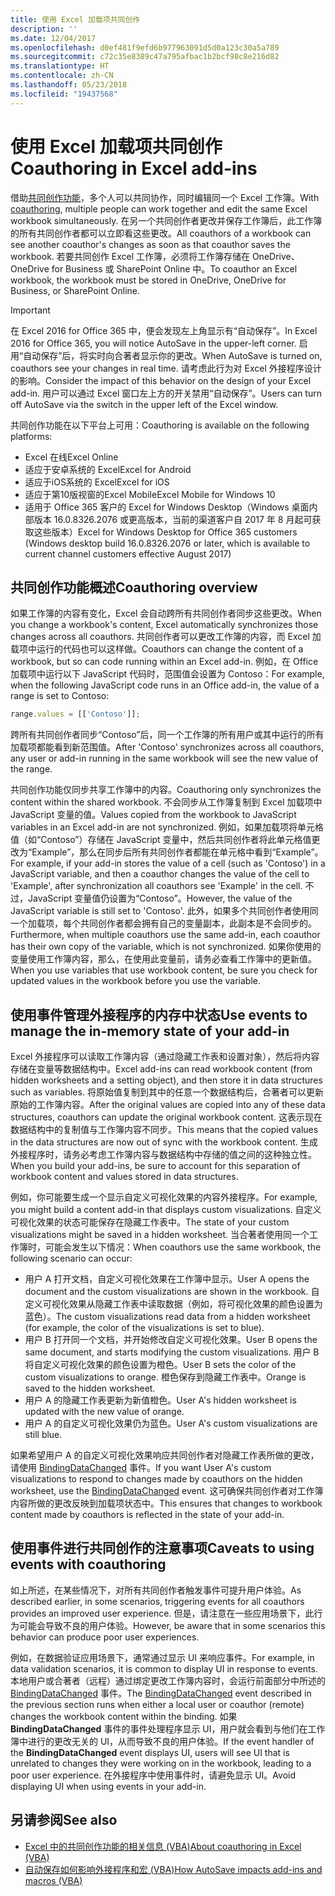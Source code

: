 ```yaml
---
title: 使用 Excel 加载项共同创作
description: ''
ms.date: 12/04/2017
ms.openlocfilehash: d0ef481f9efd6b977963091d5d0a123c30a5a789
ms.sourcegitcommit: c72c35e8389c47a795afbac1b2bcf98c8e216d82
ms.translationtype: HT
ms.contentlocale: zh-CN
ms.lasthandoff: 05/23/2018
ms.locfileid: "19437568"
---
```

# <a name="coauthoring-in-excel-add-ins"></a><span data-ttu-id="fc99f-102">使用 Excel 加载项共同创作</span><span class="sxs-lookup"><span data-stu-id="fc99f-102">Coauthoring in Excel add-ins</span></span>  

<span data-ttu-id="fc99f-103">借助[共同创作功能](https://support.office.com/en-US/article/Collaborate-on-Excel-workbooks-at-the-same-time-with-co-authoring-7152aa8b-b791-414c-a3bb-3024e46fb104)，多个人可以共同协作，同时编辑同一个 Excel 工作簿。</span><span class="sxs-lookup"><span data-stu-id="fc99f-103">With [coauthoring](https://support.office.com/en-US/article/Collaborate-on-Excel-workbooks-at-the-same-time-with-co-authoring-7152aa8b-b791-414c-a3bb-3024e46fb104), multiple people can work together and edit the same Excel workbook simultaneously.</span></span> <span data-ttu-id="fc99f-104">在另一个共同创作者更改并保存工作簿后，此工作簿的所有共同创作者都可以立即看这些更改。</span><span class="sxs-lookup"><span data-stu-id="fc99f-104">All coauthors of a workbook can see another coauthor's changes as soon as that coauthor saves the workbook.</span></span> <span data-ttu-id="fc99f-105">若要共同创作 Excel 工作簿，必须将工作簿存储在 OneDrive、OneDrive for Business 或 SharePoint Online 中。</span><span class="sxs-lookup"><span data-stu-id="fc99f-105">To coauthor an Excel workbook, the workbook must be stored in OneDrive, OneDrive for Business, or SharePoint Online.</span></span>

> [!IMPORTANT]
> <span data-ttu-id="fc99f-106">在 Excel 2016 for Office 365 中，便会发现左上角显示有“自动保存”。</span><span class="sxs-lookup"><span data-stu-id="fc99f-106">In Excel 2016 for Office 365, you will notice AutoSave in the upper-left corner.</span></span> <span data-ttu-id="fc99f-107">启用“自动保存”后，将实时向合著者显示你的更改。</span><span class="sxs-lookup"><span data-stu-id="fc99f-107">When AutoSave is turned on, coauthors see your changes in real time.</span></span> <span data-ttu-id="fc99f-108">请考虑此行为对 Excel 外接程序设计的影响。</span><span class="sxs-lookup"><span data-stu-id="fc99f-108">Consider the impact of this behavior on the design of your Excel add-in.</span></span> <span data-ttu-id="fc99f-109">用户可以通过 Excel 窗口左上方的开关禁用“自动保存”。</span><span class="sxs-lookup"><span data-stu-id="fc99f-109">Users can turn off AutoSave via the switch in the upper left of the Excel window.</span></span>

<span data-ttu-id="fc99f-110">共同创作功能在以下平台上可用：</span><span class="sxs-lookup"><span data-stu-id="fc99f-110">Coauthoring is available on the following platforms:</span></span>

- <span data-ttu-id="fc99f-111">Excel 在线</span><span class="sxs-lookup"><span data-stu-id="fc99f-111">Excel Online</span></span>
- <span data-ttu-id="fc99f-112">适应于安卓系统的 Excel</span><span class="sxs-lookup"><span data-stu-id="fc99f-112">Excel for Android</span></span>
- <span data-ttu-id="fc99f-113">适应于iOS系统的 Excel</span><span class="sxs-lookup"><span data-stu-id="fc99f-113">Excel for iOS</span></span>
- <span data-ttu-id="fc99f-114">适应于第10版视窗的Excel Mobile</span><span class="sxs-lookup"><span data-stu-id="fc99f-114">Excel Mobile for Windows 10</span></span>
- <span data-ttu-id="fc99f-115">适用于 Office 365 客户的 Excel for Windows Desktop（Windows 桌面内部版本 16.0.8326.2076 或更高版本，当前的渠道客户自 2017 年 8 月起可获取这些版本）</span><span class="sxs-lookup"><span data-stu-id="fc99f-115">Excel for Windows Desktop for Office 365 customers (Windows desktop build 16.0.8326.2076 or later, which is available to current channel customers effective August 2017)</span></span>

## <a name="coauthoring-overview"></a><span data-ttu-id="fc99f-116">共同创作功能概述</span><span class="sxs-lookup"><span data-stu-id="fc99f-116">Coauthoring overview</span></span>
 
<span data-ttu-id="fc99f-117">如果工作簿的内容有变化，Excel 会自动跨所有共同创作者同步这些更改。</span><span class="sxs-lookup"><span data-stu-id="fc99f-117">When you change a workbook's content, Excel automatically synchronizes those changes across all coauthors.</span></span> <span data-ttu-id="fc99f-118">共同创作者可以更改工作簿的内容，而 Excel 加载项中运行的代码也可以这样做。</span><span class="sxs-lookup"><span data-stu-id="fc99f-118">Coauthors can change the content of a workbook, but so can code running within an Excel add-in.</span></span> <span data-ttu-id="fc99f-119">例如，在 Office 加载项中运行以下 JavaScript 代码时，范围值会设置为 Contoso：</span><span class="sxs-lookup"><span data-stu-id="fc99f-119">For example, when the following JavaScript code runs in an Office add-in, the value of a range is set to Contoso:</span></span>

```js
range.values = [['Contoso']];
```
<span data-ttu-id="fc99f-120">跨所有共同创作者同步“Contoso”后，同一个工作簿的所有用户或其中运行的所有加载项都能看到新范围值。</span><span class="sxs-lookup"><span data-stu-id="fc99f-120">After 'Contoso' synchronizes across all coauthors, any user or add-in running in the same workbook will see the new value of the range.</span></span> 

<span data-ttu-id="fc99f-121">共同创作功能仅同步共享工作簿中的内容。</span><span class="sxs-lookup"><span data-stu-id="fc99f-121">Coauthoring only synchronizes the content within the shared workbook.</span></span> <span data-ttu-id="fc99f-122">不会同步从工作簿复制到 Excel 加载项中 JavaScript 变量的值。</span><span class="sxs-lookup"><span data-stu-id="fc99f-122">Values copied from the workbook to JavaScript variables in an Excel add-in are not synchronized.</span></span> <span data-ttu-id="fc99f-123">例如，如果加载项将单元格值（如“Contoso”）存储在 JavaScript 变量中，然后共同创作者将此单元格值更改为“Example”，那么在同步后所有共同创作者都能在单元格中看到“Example”。</span><span class="sxs-lookup"><span data-stu-id="fc99f-123">For example, if your add-in stores the value of a cell (such as 'Contoso') in a JavaScript variable, and then a coauthor changes the value of the cell to 'Example', after synchronization all coauthors see 'Example' in the cell.</span></span> <span data-ttu-id="fc99f-124">不过，JavaScript 变量值仍设置为“Contoso”。</span><span class="sxs-lookup"><span data-stu-id="fc99f-124">However, the value of the JavaScript variable is still set to 'Contoso'.</span></span> <span data-ttu-id="fc99f-125">此外，如果多个共同创作者使用同一个加载项，每个共同创作者都会拥有自己的变量副本，此副本是不会同步的。</span><span class="sxs-lookup"><span data-stu-id="fc99f-125">Furthermore, when multiple coauthors use the same add-in, each coauthor has their own copy of the variable, which is not synchronized.</span></span> <span data-ttu-id="fc99f-126">如果你使用的变量使用工作簿内容，那么，在使用此变量前，请务必查看工作簿中的更新值。</span><span class="sxs-lookup"><span data-stu-id="fc99f-126">When you use variables that use workbook content, be sure you check for updated values in the workbook before you use the variable.</span></span> 

## <a name="use-events-to-manage-the-in-memory-state-of-your-add-in"></a><span data-ttu-id="fc99f-127">使用事件管理外接程序的内存中状态</span><span class="sxs-lookup"><span data-stu-id="fc99f-127">Use events to manage the in-memory state of your add-in</span></span>
 
<span data-ttu-id="fc99f-128">Excel 外接程序可以读取工作簿内容（通过隐藏工作表和设置对象），然后将内容存储在变量等数据结构中。</span><span class="sxs-lookup"><span data-stu-id="fc99f-128">Excel add-ins can read workbook content (from hidden worksheets and a setting object), and then store it in data structures such as variables.</span></span> <span data-ttu-id="fc99f-129">将原始值复制到其中的任意一个数据结构后，合著者可以更新原始的工作簿内容。</span><span class="sxs-lookup"><span data-stu-id="fc99f-129">After the original values are copied into any of these data structures, coauthors can update the original workbook content.</span></span> <span data-ttu-id="fc99f-130">这表示现在数据结构中的复制值与工作簿内容不同步。</span><span class="sxs-lookup"><span data-stu-id="fc99f-130">This means that the copied values in the data structures are now out of sync with the workbook content.</span></span> <span data-ttu-id="fc99f-131">生成外接程序时，请务必考虑工作簿内容与数据结构中存储的值之间的这种独立性。</span><span class="sxs-lookup"><span data-stu-id="fc99f-131">When you build your add-ins, be sure to account for this separation of workbook content and values stored in data structures.</span></span>

<span data-ttu-id="fc99f-132">例如，你可能要生成一个显示自定义可视化效果的内容外接程序。</span><span class="sxs-lookup"><span data-stu-id="fc99f-132">For example, you might build a content add-in that displays custom visualizations.</span></span> <span data-ttu-id="fc99f-133">自定义可视化效果的状态可能保存在隐藏工作表中。</span><span class="sxs-lookup"><span data-stu-id="fc99f-133">The state of your custom visualizations might be saved in a hidden worksheet.</span></span> <span data-ttu-id="fc99f-134">当合著者使用同一个工作簿时，可能会发生以下情况：</span><span class="sxs-lookup"><span data-stu-id="fc99f-134">When coauthors use the same workbook, the following scenario can occur:</span></span>

- <span data-ttu-id="fc99f-135">用户 A 打开文档，自定义可视化效果在工作簿中显示。</span><span class="sxs-lookup"><span data-stu-id="fc99f-135">User A opens the document and the custom visualizations are shown in the workbook.</span></span> <span data-ttu-id="fc99f-136">自定义可视化效果从隐藏工作表中读取数据（例如，将可视化效果的颜色设置为蓝色）。</span><span class="sxs-lookup"><span data-stu-id="fc99f-136">The custom visualizations read data from a hidden worksheet (for example, the color of the visualizations is set to blue).</span></span>
- <span data-ttu-id="fc99f-137">用户 B 打开同一个文档，并开始修改自定义可视化效果。</span><span class="sxs-lookup"><span data-stu-id="fc99f-137">User B opens the same document, and starts modifying the custom visualizations.</span></span> <span data-ttu-id="fc99f-138">用户 B 将自定义可视化效果的颜色设置为橙色。</span><span class="sxs-lookup"><span data-stu-id="fc99f-138">User B sets the color of the custom visualizations to orange.</span></span> <span data-ttu-id="fc99f-139">橙色保存到隐藏工作表中。</span><span class="sxs-lookup"><span data-stu-id="fc99f-139">Orange is saved to the hidden worksheet.</span></span>
- <span data-ttu-id="fc99f-140">用户 A 的隐藏工作表更新为新值橙色。</span><span class="sxs-lookup"><span data-stu-id="fc99f-140">User A's hidden worksheet is updated with the new value of orange.</span></span>
- <span data-ttu-id="fc99f-141">用户 A 的自定义可视化效果仍为蓝色。</span><span class="sxs-lookup"><span data-stu-id="fc99f-141">User A's custom visualizations are still blue.</span></span> 

<span data-ttu-id="fc99f-142">如果希望用户 A 的自定义可视化效果响应共同创作者对隐藏工作表所做的更改，请使用 [BindingDataChanged](https://dev.office.com/reference/add-ins/shared/binding.bindingdatachangedevent) 事件。</span><span class="sxs-lookup"><span data-stu-id="fc99f-142">If you want User A's custom visualizations to respond to changes made by coauthors on the hidden worksheet, use the [BindingDataChanged](https://dev.office.com/reference/add-ins/shared/binding.bindingdatachangedevent) event.</span></span> <span data-ttu-id="fc99f-143">这可确保共同创作者对工作簿内容所做的更改反映到加载项状态中。</span><span class="sxs-lookup"><span data-stu-id="fc99f-143">This ensures that changes to workbook content made by coauthors is reflected in the state of your add-in.</span></span>

## <a name="caveats-to-using-events-with-coauthoring"></a><span data-ttu-id="fc99f-144">使用事件进行共同创作的注意事项</span><span class="sxs-lookup"><span data-stu-id="fc99f-144">Caveats to using events with coauthoring</span></span> 

<span data-ttu-id="fc99f-145">如上所述，在某些情况下，对所有共同创作者触发事件可提升用户体验。</span><span class="sxs-lookup"><span data-stu-id="fc99f-145">As described earlier, in some scenarios, triggering events for all coauthors provides an improved user experience.</span></span> <span data-ttu-id="fc99f-146">但是，请注意在一些应用场景下，此行为可能会导致不良的用户体验。</span><span class="sxs-lookup"><span data-stu-id="fc99f-146">However, be aware that in some scenarios this behavior can produce poor user experiences.</span></span> 

<span data-ttu-id="fc99f-147">例如，在数据验证应用场景下，通常通过显示 UI 来响应事件。</span><span class="sxs-lookup"><span data-stu-id="fc99f-147">For example, in data validation scenarios, it is common to display UI in response to events.</span></span> <span data-ttu-id="fc99f-148">本地用户或合著者（远程）通过绑定更改工作簿内容时，会运行前面部分中所述的 [BindingDataChanged](https://dev.office.com/reference/add-ins/shared/binding.bindingdatachangedevent) 事件。</span><span class="sxs-lookup"><span data-stu-id="fc99f-148">The [BindingDataChanged](https://dev.office.com/reference/add-ins/shared/binding.bindingdatachangedevent) event described in the previous section runs when either a local user or coauthor (remote) changes the workbook content within the binding.</span></span> <span data-ttu-id="fc99f-149">如果 **BindingDataChanged** 事件的事件处理程序显示 UI，用户就会看到与他们在工作簿中进行的更改无关的 UI，从而导致不良的用户体验。</span><span class="sxs-lookup"><span data-stu-id="fc99f-149">If the event handler of the **BindingDataChanged** event displays UI, users will see UI that is unrelated to changes they were working on in the workbook, leading to a poor user experience.</span></span> <span data-ttu-id="fc99f-150">在外接程序中使用事件时，请避免显示 UI。</span><span class="sxs-lookup"><span data-stu-id="fc99f-150">Avoid displaying UI when using events in your add-in.</span></span>

## <a name="see-also"></a><span data-ttu-id="fc99f-151">另请参阅</span><span class="sxs-lookup"><span data-stu-id="fc99f-151">See also</span></span> 

- [<span data-ttu-id="fc99f-152">Excel 中的共同创作功能的相关信息 (VBA)</span><span class="sxs-lookup"><span data-stu-id="fc99f-152">About coauthoring in Excel (VBA)</span></span>](https://msdn.microsoft.com/en-us/vba/excel-vba/articles/about-coauthoring-in-excel) 
- [<span data-ttu-id="fc99f-153">自动保存如何影响外接程序和宏 (VBA)</span><span class="sxs-lookup"><span data-stu-id="fc99f-153">How AutoSave impacts add-ins and macros (VBA)</span></span>](https://msdn.microsoft.com/en-us/vba/office-shared-vba/articles/how-autosave-impacts-addins-and-macros) 
